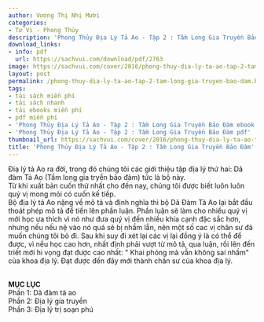 ```yaml
---
author: Vương Thị Nhị Mười
categories:
- Tử Vi - Phong Thủy
description: 'Phong Thủy Địa Lý Tả Ao - Tập 2 : Tầm Long Gia Truyền Bảo Đàm'
download_links:
- info: pdf
  url: https://sachvui.com/download/pdf/2763
image: https://sachvui.com/cover/2016/phong-thuy-dia-ly-ta-ao-tap-2-tam-long-gia-truyen-bao-dam.jpg
layout: post
permalink: /phong-thuy-dia-ly-ta-ao-tap-2-tam-long-gia-truyen-bao-dam.html
tags:
- tải sách miễn phí
- tải sách nhanh
- tải ebooks miễn phí
- pdf miễn phí
- 'Phong Thủy Địa Lý Tả Ao - Tập 2 : Tầm Long Gia Truyền Bảo Đàm ebook'
- 'Phong Thủy Địa Lý Tả Ao - Tập 2 : Tầm Long Gia Truyền Bảo Đàm pdf'
thumbnail_url: https://sachvui.com/cover/2016/phong-thuy-dia-ly-ta-ao-tap-2-tam-long-gia-truyen-bao-dam.jpg
title: 'Phong Thủy Địa Lý Tả Ao - Tập 2 : Tầm Long Gia Truyền Bảo Đàm'
---
```


 <div class="item-desc text-justify"> <p>Điạ lý tả Ao ra đời, trong đó chúng tôi các giới thiệu tập địa lý thứ hai: Dã đàm Tả Ao (Tầm long gia tryền bảo đàm) tức là bộ này.<br>Từ khi xuất bản cuốn thứ nhất cho đến nay, chúng tôi được biết luôn luôn quý vị mong mỏi có cuốn kế tiếp.<br>Bộ địa lý tả Ao nặng về mô tả và định nghĩa thì bộ Dã Đàm Tả Ao lại bắt đầu thoát phép mô tả để tiến lên phần luận. Phần luận sẽ làm cho nhiều quý vị mới học ưa thích vì nó như đưa quý vị đến nhiều khía cạnh đặc sắc hơn, nhưng nếu nếu nệ vào nó quá sẽ bị nhầm lẫn, nên một số cac vị chân sư đã muốn chúng tôi bỏ đi. Sau khi suy đi xét lại các vị lại đồng ý là có thể để được, vì nếu học cao hơn, nhất định phải vượt từ mô tả, qua luận, rồi lên đến triết mới hi vọng đạt được cao nhất: " Khai phóng mà vẫn không sai nhầm" của khoa địa lý. Đạt được đến đây mới thành chân sư của khoa địa lý.<br> </p><p><strong>MỤC LỤC</strong><br>Phần 1: Dã đàm tả ao<br>Phần 2: Địa lý gia truyền<br>Phần 3: Địa lý trị soạn phú</p> </div>